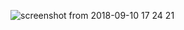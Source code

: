 ![screenshot from 2018-09-10 17 24 21](https://user-images.githubusercontent.com/34853850/45322454-aebbf500-b51e-11e8-9b2c-76b1c6896f6d.png)
